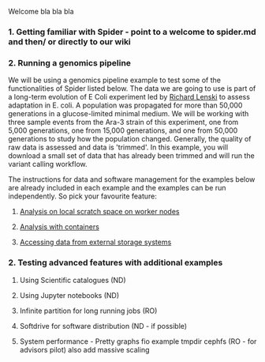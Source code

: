 Welcome bla bla bla

### 1. Getting familiar with Spider - point to a welcome to spider.md and then/ or directly to our wiki

### 2. Running a genomics pipeline

We will be using a genomics pipeline example to test some of the functionalities of Spider listed below.  The data we are going 
to use is part of a long-term evolution of E Coli experiment led by [Richard Lenski]((https://en.wikipedia.org/wiki/E._coli_long-term_evolution_experiment))
to assess adaptation in E. coli. A population was propagated for more than 50,000 
generations in a glucose-limited minimal medium. We will be working with three sample events from the Ara-3 strain of this 
experiment, one from 5,000 generations, one from 15,000 generations, and one from 50,000 generations to study how the 
population changed. Generally, the quality of raw data is assessed and data is 'trimmed'. In this example, you will download 
a small set of data that has already been trimmed and will run the variant calling workflow.

The instructions for data and software management for the examples below are already included in each example and the examples 
can be run independently. So pick your favourite feature:

1. [Analysis on local scratch space on worker nodes](https://github.com/sara-nl/spidercourse/blob/master/extras/tmpdir-usage.md)

2. [Analysis with containers](https://github.com/sara-nl/spidercourse/blob/master/extras/singularity-usage.md)

3. [Accessing data from external storage systems](https://github.com/sara-nl/spidercourse/blob/master/extras/macaroons-usage.md)

### 2. Testing advanced features with additional examples

1. Using Scientific catalogues (ND)

2. Using Jupyter notebooks (ND)

3. Infinite partition for long running jobs (RO)

4. Softdrive for software distribution (ND - if possible)

5. System performance - Pretty graphs fio example tmpdir cephfs (RO - for advisors pilot) also add massive scaling 

